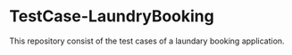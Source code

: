 # TestCase-LaundryBooking
This repository consist of the test cases of a laundary booking application.
